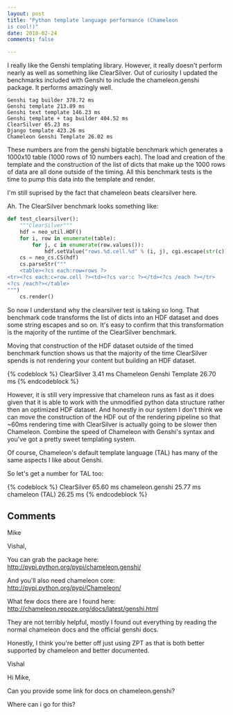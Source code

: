 ```yaml
---
layout: post
title: "Python template language performance (Chameleon
is cool!)"
date: 2010-02-24
comments: false

---
```


I really like the Genshi templating library. However, it really doesn't
perform nearly as well as something like ClearSilver. Out of curiosity I
updated the benchmarks included with Genshi to include the
chameleon.genshi package. It performs amazingly well.

```
Genshi tag builder 378.72 ms
Genshi template 213.89 ms
Genshi text template 146.23 ms
Genshi template + tag builder 404.52 ms
ClearSilver 65.23 ms
Django template 423.26 ms
Chameleon Genshi Template 26.02 ms
```

These numbers are from the genshi bigtable benchmark which generates
a 1000x10 table (1000 rows of 10 numbers each). The load and creation
of the template and the construction of the list of dicts that make
up the 1000 rows of data are all done outside of the timing. All this
benchmark tests is the time to pump this data into the template and
render.

I'm still suprised by the fact that chameleon beats clearsilver here.

Ah. The ClearSilver benchmark looks something like:

``` python
def test_clearsilver():
    """ClearSilver"""
    hdf = neo_util.HDF()
    for i, row in enumerate(table):
        for j, c in enumerate(row.values()):
            hdf.setValue("rows.%d.cell.%d" % (i, j), cgi.escape(str(c)))
    cs = neo_cs.CS(hdf)
    cs.parseStr("""
    <table><?cs each:row=rows ?>
<tr><?cs each:c=row.cell ?><td><?cs var:c ?></td><?cs /each ?></tr>
<?cs /each?></table>
""")
    cs.render()
```

So now I understand why the clearsilver test is taking so long. That
benchmark code transforms
the list of dicts into an HDF dataset and does some string escapes and
so on. It's easy to
confirm that this transformation is the majority of the runtime of the
ClearSilver benchmark.

Moving that construction of the HDF dataset outside of the timed
benchmark function shows us that the majority of the time ClearSilver
spends is not rendering your content but building an HDF dataset.

{% codeblock %}
ClearSilver 3.41 ms
Chameleon Genshi Template 26.70 ms
{% endcodeblock %}

However, it is still very impressive that chameleon runs as fast as it
does given that it is able to work with the unmodified python data
structure rather then an optimized HDF dataset. And honestly in our
system I don't think we can move the construction of the HDF out of the
rendering pipeline so that \~60ms rendering time with ClearSilver is
actually going to be slower then Chameleon. Combine the speed of
Chameleon with Genshi's syntax and you've got a pretty sweet templating
system.

Of course, Chameleon's default template language (TAL) has many of the
same aspects I like about Genshi.

So let's get a number for TAL too:

{% codeblock %}
ClearSilver 65.60 ms
chameleon.genshi 25.77 ms
chameleon (TAL) 26.25 ms
{% endcodeblock %}

Comments
--------

Mike

Vishal,

You can grab the package here:
http://pypi.python.org/pypi/chameleon.genshi/

And you'll also need chameleon core:
http://pypi.python.org/pypi/Chameleon/

What few docs there are I found here:
http://chameleon.repoze.org/docs/latest/genshi.html

They are not terribly helpful, mostly I found out everything by reading
the normal chameleon docs and the official genshi docs.

Honestly, I think you're better off just using ZPT as that is both
better supported by chameleon and better documented.

Vishal

Hi Mike,

Can you provide some link for docs on chameleon.genshi?

Where can i go for this?
